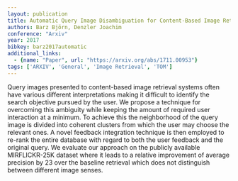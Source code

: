 ```yaml
---
layout: publication
title: Automatic Query Image Disambiguation for Content-Based Image Retrieval
authors: Barz Björn, Denzler Joachim
conference: "Arxiv"
year: 2017
bibkey: barz2017automatic
additional_links:
  - {name: "Paper", url: "https://arxiv.org/abs/1711.00953"}
tags: ['ARXIV', 'General', 'Image Retrieval', 'TOM']
---
```

Query images presented to content-based image retrieval systems often have various different interpretations making it difficult to identify the search objective pursued by the user. We propose a technique for overcoming this ambiguity while keeping the amount of required user interaction at a minimum. To achieve this the neighborhood of the query image is divided into coherent clusters from which the user may choose the relevant ones. A novel feedback integration technique is then employed to re-rank the entire database with regard to both the user feedback and the original query. We evaluate our approach on the publicly available MIRFLICKR-25K dataset where it leads to a relative improvement of average precision by 23 over the baseline retrieval which does not distinguish between different image senses.
